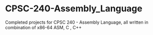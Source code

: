 # CPSC-240-Assembly_Language
Completed projects for CPSC 240 - Assembly Language, all written in combination of x86-64 ASM, C , C++
